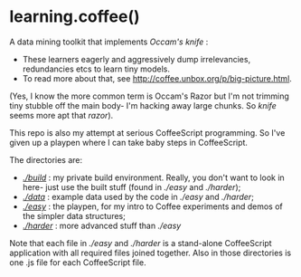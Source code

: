 learning.coffee()
=================

A data mining toolkit that implements _Occam's knife_ :

* These learners eagerly and aggressively dump irrelevancies,
redundancies etcs to learn tiny models.
* To read more about that, see http://coffee.unbox.org/p/big-picture.html.

(Yes, I know the more common term is Occam's Razor but I'm not trimming
tiny stubble off the main body- I'm hacking away large chunks. So _knife_
seems more apt that _razor_).

This repo is also my attempt at serious CoffeeScript programming.
So I've given up a playpen where I can take baby steps in CoffeeScript. 

The directories are:

* _[./build](https://github.com/timm/coffee-mine/tree/master/build)_
: my private build environment. Really, you don't want to look in here-
just use the built stuff (found in _./easy_ and _./harder_);
* _[./data](https://github.com/timm/coffee-mine/tree/master/data)_
: example data used by the code in _./easy_ and _./harder_;
* _[./easy](https://github.com/timm/coffee-mine/tree/master/easy)_
: the playpen, for my intro to Coffee experiments and demos
of the simpler data structures;
* _[./harder](https://github.com/timm/coffee-mine/tree/master/harder)_
: more advanced stuff than _./easy_

Note that each file in _./easy_ and _./harder_ is a  stand-alone
CoffeeScript application with all required files joined together.
Also in those directories is one .js file for each CoffeeScript file.
